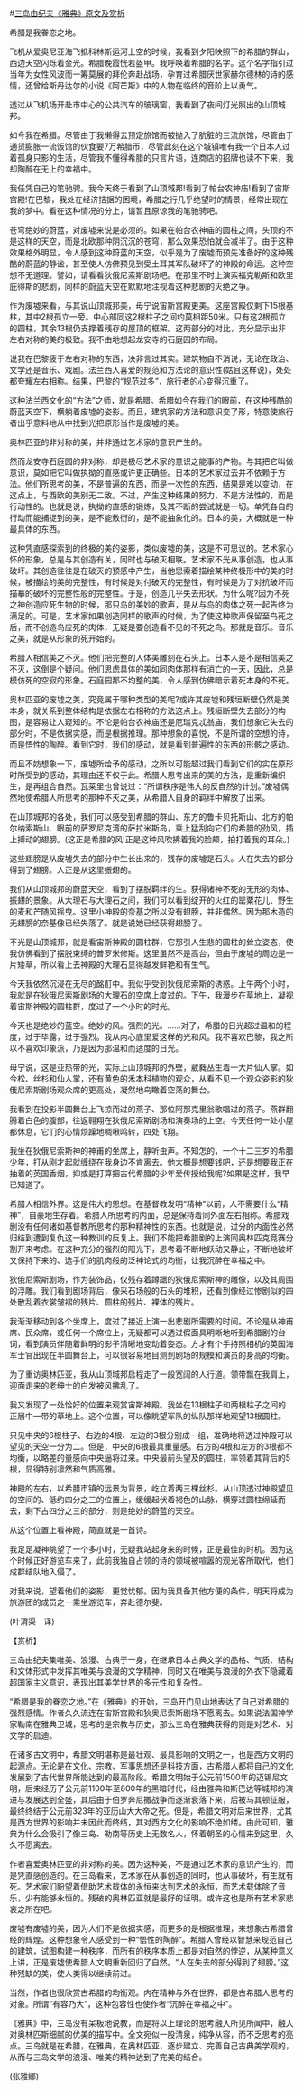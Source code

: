 #[三岛由纪夫《雅典》原文及赏析](https://www.vrrw.net/wx/12446.html)

希腊是我眷恋之地。

飞机从爱奥尼亚海飞抵科林斯运河上空的时候，我看到夕阳映照下的希腊的群山，西边天空闪烁着金光。希腊晚霞恍若盔甲。我呼唤着希腊的名字。这个名字指引过当年为女性风波而一筹莫展的拜伦奔赴战场，孕育过希腊厌世家赫尔德林的诗的感情，还曾给斯丹达尔的小说《阿芒斯》中的人物在临终的音阶上以勇气。

透过从飞机场开赴市中心的公共汽车的玻璃窗，我看到了夜间灯光照出的山顶城邦。

如今我在希腊。尽管由于我懒得去预定旅馆而被抛入了肮脏的三流旅馆，尽管由于通货膨胀一流饭馆的伙食要7万希腊币，尽管此刻在这个城镇唯有我一个日本人过着孤身只影的生活，尽管我不懂得希腊的只言片语，连商店的招牌也读不下来，我却陶醉在无上的幸福中。

我任凭自己的笔驰骋。我今天终于看到了山顶城邦!看到了帕台农神庙!看到了宙斯宫殿!在巴黎，我处在经济拮据的困境，希腊之行几乎绝望时的情景，经常出现在我的梦中。看在这种情况的分上，请暂且原谅我的笔驰骋吧。

苍穹绝妙的蔚蓝，对废墟来说是必须的。如果在帕台农神庙的圆柱之间，头顶的不是这样的天空，而是北欧那种阴沉沉的苍穹，那么效果恐怕就会减半了。由于这种效果格外明显，令人感到这种蔚蓝的天空，似乎是为了废墟而预先准备好的这种残酷的蔚蓝的静谧，甚至使人仿佛预见到受土耳其军队破坏了的神殿的命运。这种空想不无道理。譬如，请看看狄俄尼索斯剧场吧。在那里不时上演索福克勒斯和欧里庇得斯的悲剧，同样的蔚蓝天空在默默地注视着这种悲剧的灭绝之争。



作为废墟来看，与其说山顶城邦美，毋宁说宙斯宫殿更美。这座宫殿仅剩下15根基柱，其中2根孤立一旁。中心部同这2根柱子之间约莫相距50米。只有这2根孤立的圆柱，其余13根仍支撑着残存的屋顶的框架。这两部分的对比，充分显示出非左右对称的美的极致。我不由地想起龙安寺的石庭园的布局。

说我在巴黎疲于左右对称的东西，决非言过其实。建筑物自不消说，无论在政治、文学还是音乐、戏剧。法兰西人喜爱的规范和方法论的意识性(姑且这样说)，处处都夸耀左右相称。结果，巴黎的“规范过多”，旅行者的心变得沉重了。

这种法兰西文化的“方法”之师，就是希腊。希腊如今在我们的眼前，在这种残酷的蔚蓝天空下，横躺着废墟的姿影。而且，建筑家的方法和意识变了形，特意使旅行者出乎意料地从中找到光把原形当作是废墟的美。

奥林匹亚的非对称的美，并非通过艺术家的意识产生的。

然而龙安寺石庭园的非对称，却是极尽艺术家的意识之能事的产物。与其把它叫做意识，莫如把它叫做执拗的直感或许更正确些。日本的艺术家过去并不依赖于方法。他们所思考的美，不是普遍的东西，而是一次性的东西，结果是难以变动，在这点上，与西欧的美别无二致。不过，产生这种结果的努力，不是方法性的，而是行动性的。也就是说，执拗的直感的锻炼，及其不断的尝试就是一切。单凭各自的行动而能捕捉到的美，是不能敷衍的，是不能抽象化的。日本的美，大概就是一种最具体的东西。

这种凭直感探索到的终极的美的姿影，类似废墟的美，这是不可思议的。艺术家心怀的形象，总是与其创造有关，同时也与破灭相联。艺术家不光从事创造，也从事破坏。其创造往往是在破灭的预感中产生，当他思索着描绘某种终极形中的美的时候，被描绘的美的完整性，有时候是对付破灭的完整性，有时候是为了对抗破坏而描摹的破坏的完整性般的完整性。于是，创造几乎失去形状。为什么呢?因为不死之神创造应死生物的时候，那只鸟的美妙的歌声，是从与鸟的肉体之死一起告终为满足的。可是，艺术家如果创造同样的歌声的时候，为了使这种歌声保留至鸟死之后，而不创造鸟应死的肉体，无疑是要创造看不见的不死之鸟。那就是音乐。音乐之美，就是从形象的死开始的。

希腊人相信美之不灭。他们把完整的人体美雕刻在石头上。日本人是不是相信美之不灭，这倒是个疑问。他们思虑具体的美如同肉体那样有消亡的一天，因此，总是模仿死的空寂的形象。石庭园那不均整的美，令人感到仿佛暗示着死本身的不死。

奥林匹亚的废墟之美，究竟属于哪种类型的美呢?或许其废墟和残垣断壁仍然是美本身，就关系到整体结构是依据左右相称的方法这点上。残垣断壁失去部分的构图，是容易让人窥知的。不论是帕台农神庙还是厄瑞克忒翁庙，我们想象它失去的部分时，不是依据实感，而是根据推理。那种想象的喜悦，不是所谓的空想的诗，而是悟性的陶醉。看到它时，我们的感动，就是看到普遍性的东西的形骸之感动。

而且不妨想象一下，废墟所给予的感动，之所以可能超过我们看到它们的实在原形时所受到的感动，其理由还不仅于此。希腊人思考出来的美的方法，是重新编织生，是再组合自然。瓦莱里也曾说过：“所谓秩序是伟大的反自然的计划。”废墟偶然地使希腊人所思考的那种不灭之美，从希腊人自身的羁绊中解放了出来。

在山顶城邦的各处，我们可以感受到希腊的群山、东方的鲁卡贝托斯山、北方的帕尔纳索斯山、眼前的萨罗尼克湾的萨拉米斯岛，乘上猛刮向它们的希腊的劲风，插上搏动的翅膀。(这正是希腊的风!正是这种风吹拂着我的脸颊，拍打着我的耳朵。)

这些翅膀是从废墟失去的部分中生长出来的，残存的废墟是石头。人在失去的部分得到了翅膀。人正是从这里振翅的。

我们从山顶城邦的蔚蓝天空，看到了摆脱羁绊的生。获得诸神不死的无形的肉体、振翅的景象。从大理石与大理石之间，我们可以看到绽开的火红的罂粟花儿、野生的麦和芒随风摇曳。这里小神殿的奈基之所以没有翅膀，并非偶然。因为那木造的无翅膀的奈基像已经失落了。就是说她已经获得翅膀了。

不光是山顶城邦，就是看宙斯神殿的圆柱群，它那引人生悲的圆柱的耸立姿态，使我仿佛看到了摆脱束缚的普罗米修斯。这里虽然不是高台，但由于废墟的周边是一片矮草，所以看上去神殿的大理石显得越发鲜艳和有生气。

今天我依然沉浸在无尽的酩酊中。我似乎受到狄俄尼索斯的诱惑。上午两个小时，我就是在狄俄尼索斯剧场的大理石的空席上度过的。下午，我漫步在草地上，凝视着宙斯神殿的圆柱群，度过了一个小时的时光。

今天也是绝妙的蓝空。绝妙的风。强烈的光。……对了，希腊的日光超过温和的程度，过于毕露，过于强烈。我从内心底里爱这样的光和风。我不喜欢巴黎，我之所以不喜欢印象派，乃是因为那温和而适度的日光。

毋宁说，这是亚热带的光，实际上山顶城邦的外壁，葳蕤丛生着一大片仙人掌。如今松、丝杉和仙人掌，还有黄色的禾本科植物的观众，从看不见一个观众姿影的狄俄尼索斯剧场观众席的更高处，凝然地鸟瞰着空荡的舞台。

我看到在投影半圆舞台上飞掠而过的燕子、那位阿那克里翁歌唱过的燕子。燕群翻腾着白色的腹部，往返翱翔在狄俄尼索斯剧场和演奏场的上空。今天任何一处小屋都休息，它们的心情烦躁地啁啾鸣转，四处飞翔。

我坐在狄俄尼索斯神的神甫的坐席上，静听虫声。不知怎的，一个十二三岁的希腊少年，打从刚才起就缠绕在我身边不肯离去。他大概是想要钱吧，还是想要我正在抽着的英国香烟，抑或是打算把古代希腊的少年爱传授给我呢?如果是这样，我早已知道了。

希腊人相信外界。这是伟大的思想。在基督教发明“精神”以前，人不需要什么“精神”，自豪地生存着。希腊人所思考的内面，总是保持着同外面左右相称。希腊戏剧没有任何诸如基督教所思考的那种精神性的东西。也就是说，过分的内面性必然归结到遭到复仇这一种教训的反复上。我们不能把希腊剧的上演同奥林匹克竞赛分割开来考虑。在这种充分的强烈的阳光下，思考着不断地跃动又静止，不断地破坏又保持下来的、选手们的肌肉般的泛神论式的均衡，让我沉醉在幸福之中。

狄俄尼索斯剧场，作为装饰品，仅残存着蹲踞的狄俄尼索斯神的雕像，以及其周围的浮雕。我们看到剧场背后，像采石场般的石头的堆积，还看到像经过惨剧似的四处散乱着衣裳皱褶的残片、圆柱的残片、裸体的残片。

我渐渐移动到各个坐席上，度过了接近上演一出悲剧所需要的时间。不论是从神甫席、民众席，或任何一个席位上，无疑都可以透过假面具明晰地听到希腊剧的台词，看到演员伴随着鲜明的影子清晰地变动着姿态。方才有个手持照相机的英国海军士官出现在半圆舞台上，可以很容易地目测到剧场的规模和演员的身高的均衡。

为了重访奥林匹亚，我从山顶城邦启程走了一段宽阔的人行道。领带飘在我肩上，迎面走来的老绅士的白发被风拂乱了。

我又发现了一处恰好的位置来观赏宙斯神殿。我坐在13根柱子和两根柱子之间的正居中一带的草地上。这个位置，可以像眺望军队的纵队那样地观望13根圆柱。

只见中央的6根柱子、右边的4根、左边的3根分别成一组，准确地将透过神殿可以望见的天空一分为二。但是，中央的6根最具重量感。右方的4根和左方的3根都不均衡，以略差的量感向中央逼将过来。中央最前头望及的圆柱，率领着其背后的5根，显得特别凛然和气质高雅。

神殿的左右，以希腊市镇的远景为背景，屹立着两三棵丝杉。从山顶透过神殿望见的空间的、低约四分之三的位置上，缓缓起伏着褐色的山脉，横穿过圆柱绵延而去，剩下占四分之三的部分，则是绝妙的蔚蓝的天空。

从这个位置上看神殿，简直就是一首诗。

我足足凝神眺望了一个多小时，无疑我站起身来的时候，正是最佳的时机。因为这个时候正好游览车来了，此前我独自占领的诗的领域被喧嚣的观光客所取代，他们成群结队地入侵了。

对我来说，望着他们的姿影，更觉忧郁。因为我具备其他方便的条件，明天将成为旅游团的成员之一乘坐游览车，奔赴德尔斐。

(叶渭渠　译)

【赏析】

三岛由纪夫集唯美、浪漫、古典于一身，在继承日本古典文学的品格、气质、结构和文体形式中发挥其唯美与浪漫的文学精神，同时又在唯美与浪漫的外衣下隐藏着超国家主义意识，表现出其美学世界的多元性和复杂性。

“希腊是我的眷恋之地。”在《雅典》的开始，三岛开门见山地表达了自己对希腊的强烈感情。作者久久流连在宙斯宫殿和狄奥尼索斯剧场不愿离去。如果说法国神学家勒南在雅典卫城，思考的是宗教与历史，那么三岛在雅典获得的则是对艺术、对文学的启迪。

在诸多古文明中，希腊文明堪称是最壮观、最具影响的文明之一，也是西方文明的起源点。无论是在文化、宗教、军事思想还是科技方面，古希腊人都将自己的文化发展到了古代世界所能达到的最高阶段。希腊文明始于公元前1500年的迈锡尼文明，后来经历了公元前1100年至800年的黑暗时代，经由雅典和斯巴达等城邦的演进与发展达到全盛，其后由于伯罗奔尼撒战争而逐渐衰落下来，后被马其顿征服，最终终结于公元前323年的亚历山大大帝之死。但是，希腊文明对后来世界，尤其是西方世界的影响并未因此而终结，其对西方文化的影响不绝如缕。由此可知，雅典为什么会吸引了像三岛、勒南等历史上无数名人，怀着朝圣的心情来到这里，久久不愿离去。

作者喜爱奥林匹亚的非对称的美。因为这种美，不是通过艺术家的意识产生的，而是凭直感创造的。在三岛看来，艺术家在从事创造的同时，也从事破坏，有生就有死。艺术家们盼望着借助艺术载体的永恒来达到艺术的永恒，而艺术载体除了音乐，少有能够永恒的。残破的奥林匹亚就是最好的证明。或许这也是所有艺术家悲哀之所在吧。

废墟有废墟的美，因为人们不是依据实感，而更多的是根据推理，来想象古希腊曾经的辉煌。这种想象令人感受到一种“悟性的陶醉”。希腊人曾经以智慧来规范自己的建筑，试图构建一种秩序，而所有的秩序本质上都是对自然的悖逆，从某种意义上讲，正是废墟使希腊人文明重新回归了自然。“人在失去的部分得到了翅膀。”这种残缺的美，使人类得以继续前进。

当然，作者也很欣赏古希腊的均衡观。内在精神与外在世界，都是古希腊人思考的对象。所谓“有容乃大”，这种包容性也使作者“沉醉在幸福之中”。

《雅典》中，三岛没有呆板地说教，而是将以上理论的思考融入所见所闻中，融入对奥林匹斯细腻的优美的描写中。全文宛似一股清泉，纯净从容，而不乏思考的亮点。三岛就是在希腊，在雅典，在奥林匹亚，逐步建立、完善自己古典美学观的，从而与三岛文学的浪漫、唯美的精神达到了完美的结合。

(张雅娜)

